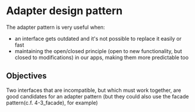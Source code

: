 # Adapter design pattern

The adapter pattern is very useful when:

- an interface gets outdated and it's not possible to replace it easily or fast
- maintaining the open/closed principle (open to new functionality, but closed to modifications) in our apps, making them more predictable too

## Objectives

Two interfaces that are incompatible, but which must work together, are good candidates for an adapter pattern (but they could also use the facade pattern(c.f. 4-3_facade), for example)
